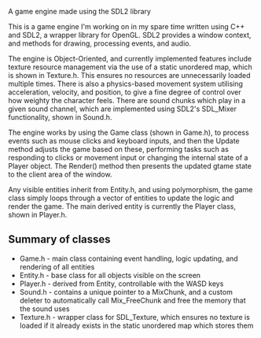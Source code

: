 A game engine made using the SDL2 library

This is a game engine I'm working on in my spare time written using C++ and SDL2, a wrapper library for OpenGL. SDL2 provides a window context, and methods for drawing, processing events, and audio.

The engine is Object-Oriented, and currently implemented features include texture resource management via the use of a static unordered map, which is shown in Texture.h. This ensures no resources are unnecessarily loaded multiple times. There is also a physics-based movement system utilising acceleration, velocity, and position, to give a fine degree of control over how weighty the character feels. There are sound chunks which play in a given sound channel, which are implemented using SDL2's SDL_Mixer functionality, shown in Sound.h.

The engine works by using the Game class (shown in Game.h), to process events such as mouse clicks and keyboard inputs, and then the Update method adjusts the game based on these, performing tasks such as responding to clicks or movement input or changing the internal state of a Player object. The Render() method then presents the updated gtame state to the client area of the window.

Any visible entities inherit from Entity.h, and using polymorphism, the game class simply loops through a vector of entities to update the logic and render the game. The main derived entity is currently the Player class, shown in Player.h.

## Summary of classes
* Game.h - main class containing event handling, logic updating, and rendering of all entities
* Entity.h - base class for all objects visible on the screen
* Player.h - derived from Entity, controllable with the WASD keys
* Sound.h - contains a unique pointer to a MixChunk, and a custom deleter to automatically call Mix_FreeChunk and free the memory that the sound uses
* Texture.h - wrapper class for SDL_Texture, which ensures no texture is loaded if it already exists in the static unordered map which stores them
